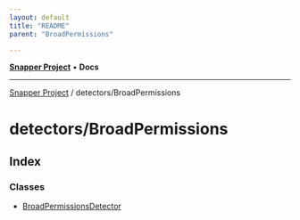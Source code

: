 ```yaml
---
layout: default
title: "README"
parent: "BroadPermissions"

---
```

[**Snapper Project**](../../README.md) • **Docs**

***

[Snapper Project](../../README.md) / detectors/BroadPermissions

# detectors/BroadPermissions

## Index

### Classes

- [BroadPermissionsDetector](classes/BroadPermissionsDetector.md)
